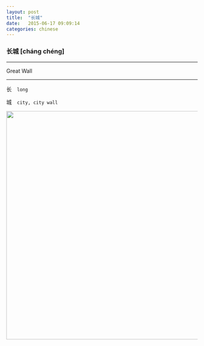 ```yaml
---
layout: post
title:  "长城"
date:   2015-06-17 09:09:14
categories: chinese
---
```

### 长城 [cháng chéng]
-----------

  Great Wall

-----------

长　`long`

城　`city, city wall`


<img width='600' src="/wombats-learning/images/great-wall.jpg"/>
